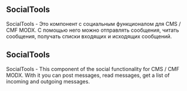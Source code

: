 ## SocialTools 
SocialTools - Это компонент с социальным функционалом для CMS / CMF MODX. С помощью него можно отправлять сообщения, читать сообщения, получать списки входящих и исходящих сообщений.
## SocialTools 
SocialTools - This component of the social functionality for CMS / CMF MODX. With it you can post messages, read messages, get a list of incoming and outgoing messages.


